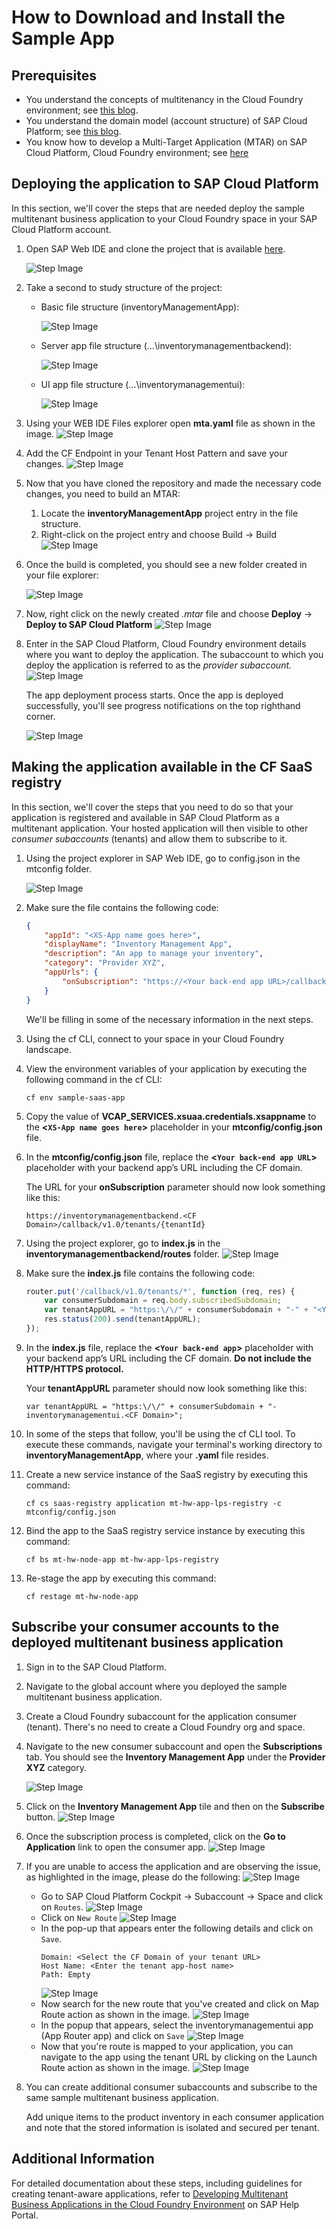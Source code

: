 # How to Download and Install the Sample App

## Prerequisites

* You understand the concepts of multitenancy in the Cloud Foundry environment; see [this blog](https://blogs.sap.com/2018/09/17/developing-multitenant-applications-on-sap-cloud-platform-cloud-foundry-environment/).
* You understand the domain model (account structure) of SAP Cloud Platform; see [this blog](https://blogs.sap.com/2018/05/24/a-step-by-step-guide-to-the-unified-sap-cloud-platform-cockpit-experience/).
* You know how to develop a Multi-Target Application (MTAR) on SAP Cloud Platform, Cloud Foundry environment; see [here](https://help.sap.com/viewer/977416d43cd74bdc958289038749100e/Latest/en-US/c6c4153d74af4df183bf5e66ff53109c.html?q=SAP%20Cloud%20Platform%20Cloud%20Foundry)

## Deploying the application to SAP Cloud Platform

In this section, we'll cover the steps that are needed deploy the sample multitenant business application to your Cloud Foundry space in your SAP Cloud Platform account.

1. Open SAP Web IDE and clone the project that is available [here](https://github.com/SAP/cloud-cf-multitenant-Inventory-management).

    ![Step Image](Readme_resources/images/image_1.png)


2. Take a second to study structure of the project:

    * Basic file structure (inventoryManagementApp):

        ![Step Image](Readme_resources/images/image_2.png)


    * Server app file structure (…\inventorymanagementbackend):

        ![Step Image](Readme_resources/images/image_3.png)


    * UI app file structure (…\inventorymanagementui):

        ![Step Image](Readme_resources/images/image_4.png)


3. Using your WEB IDE Files explorer open **mta.yaml** file as shown in the image.
        ![Step Image](Readme_resources/images/image_22.png)

4. Add the CF Endpoint in your Tenant Host Pattern and save your changes.
        ![Step Image](Readme_resources/images/image_23.png)

5. Now that you have cloned the repository and made the necessary code changes, you need to build an MTAR:

    1. Locate the **inventoryManagementApp** project entry in the file structure.
    2. Right-click on the project entry and choose Build &rarr; Build
        ![Step Image](Readme_resources/images/image_5.png)


6. Once the build is completed, you should see a new folder created in your file explorer:

    ![Step Image](Readme_resources/images/image_6.png)


7. Now, right click on the newly created *.mtar* file and choose **Deploy** &rarr; **Deploy to SAP Cloud Platform**
    ![Step Image](Readme_resources/images/image_7.png)


8. Enter in the SAP Cloud Platform, Cloud Foundry environment details where you want to deploy the application. The subaccount to which you deploy the application is referred to as the *provider subaccount.*
    ![Step Image](Readme_resources/images/image_8.png)

    The app deployment process starts. Once the app is deployed successfully, you'll see progress notifications on the top righthand corner.

    ![Step Image](Readme_resources/images/image_9.png)



## Making the application available in the CF SaaS registry

In this section, we'll cover the steps that you need to do so that your application is registered and available in SAP Cloud Platform as a multitenant application. Your hosted application will then visible to other *consumer subaccounts* (tenants) and allow them to subscribe to it.

1. Using the project explorer in SAP Web IDE, go to config.json in the mtconfig folder.

    ![Step Image](Readme_resources/images/image_10.png)


2. Make sure the file contains the following code:
    ```json
    {
        "appId": "<XS-App name goes here>",
        "displayName": "Inventory Management App",
        "description": "An app to manage your inventory",
        "category": "Provider XYZ",
        "appUrls": {
            "onSubscription": "https://<Your back-end app URL>/callback/v1.0/tenants/{tenantId}"
        }
    }
    ```
    We'll be filling in some of the necessary information in the next steps.

3.  Using the cf CLI, connect to your space in your Cloud Foundry landscape.

4.  View the environment variables of your application by executing the following command in the cf CLI:

    `cf env sample-saas-app`

5. Copy the value of **VCAP_SERVICES.xsuaa.credentials.xsappname** to the **<`XS-App name goes here`>** placeholder in your **mtconfig/config.json** file.

6.  In the **mtconfig/config.json** file, replace the **<`Your back-end app URL`>** placeholder with your backend app’s URL including the CF domain.

    The URL for your **onSubscription** parameter should now look something like this:

    `https://inventorymanagementbackend.<CF Domain>/callback/v1.0/tenants/{tenantId}`

7.  Using the project explorer, go to **index.js** in the **inventorymanagementbackend/routes** folder.
    ![Step Image](Readme_resources/images/image_11.png)


8.  Make sure the **index.js** file contains the following code:
    ```javascript
    router.put('/callback/v1.0/tenants/*', function (req, res) {
        var consumerSubdomain = req.body.subscribedSubdomain;
        var tenantAppURL = "https:\/\/" + consumerSubdomain + "-" + "<Your app-router app URL without the protocol>";
        res.status(200).send(tenantAppURL);
    });
    ```

9. In the **index.js** file, replace the **<`Your back-end app`>** placeholder with your backend app’s URL including the CF domain. **Do not include the HTTP/HTTPS protocol.**

    Your **tenantAppURL** parameter should now look something like this:

    `var tenantAppURL = "https:\/\/" + consumerSubdomain + "-inventorymanagementui.<CF Domain>";`

10. In some of the steps that follow, you'll be using the cf CLI tool. To execute these commands, navigate your terminal's working directory to **inventoryManagementApp**, where your **.yaml** file resides.

11. Create a new service instance of the SaaS registry by executing this command:

    ```
    cf cs saas-registry application mt-hw-app-lps-registry -c mtconfig/config.json
    ```

12. Bind the app to the SaaS registry service instance by executing this command:

    ```
    cf bs mt-hw-node-app mt-hw-app-lps-registry
    ```

13. Re-stage the app by executing this command:

    ```
    cf restage mt-hw-node-app
    ```

## Subscribe your consumer accounts to the deployed multitenant business application

1. Sign in to the SAP Cloud Platform.

2. Navigate to the global account where you deployed the sample multitenant business application.

3. Create a Cloud Foundry subaccount for the application consumer (tenant). There's no need to create a Cloud Foundry org and space.

4. Navigate to the new consumer subaccount and open the **Subscriptions** tab. You should see the **Inventory Management App** under the **Provider XYZ** category.

    ![Step Image](Readme_resources/images/image_12.png)


5.  Click on the **Inventory Management App** tile and then on the **Subscribe** button.
    ![Step Image](Readme_resources/images/image_13.png)


6.  Once the subscription process is completed, click on the **Go to Application** link to open the consumer app.
    ![Step Image](Readme_resources/images/image_14.png)

7.  If you are unable to access the application and are observing the issue, as highlighted in the image, please do the following:
    ![Step Image](Readme_resources/images/image_15.png)

    * Go to SAP Cloud Platform Cockpit &rarr; Subaccount &rarr; Space and click on `Routes`.
        ![Step Image](Readme_resources/images/image_16.png)
    * Click on `New Route`
        ![Step Image](Readme_resources/images/image_17.png)
    * In the pop-up that appears enter the following details and click on `Save`.
        ```
        Domain: <Select the CF Domain of your tenant URL>
        Host Name: <Enter the tenant app-host name>
        Path: Empty
        ```
        ![Step Image](Readme_resources/images/image_18.png)
    * Now search for the new route that you've created and click on Map Route action as shown in the image.
        ![Step Image](Readme_resources/images/image_19.png)
    * In the popup that appears, select the inventorymanagementui app (App Router app) and click on `Save`
        ![Step Image](Readme_resources/images/image_20.png)
    * Now that you're route is mapped to your application, you can navigate to the app using the tenant URL by clicking on the Launch Route action as shown in the image.
        ![Step Image](Readme_resources/images/image_21.png)


8. You can create additional consumer subaccounts and subscribe to the same sample multitenant business application.

   Add unique items to the product inventory in each consumer application and note that the stored information is isolated and secured per tenant.

## Additional Information
For detailed documentation about these steps, including guidelines for creating tenant-aware applications, refer to [Developing Multitenant Business Applications in the Cloud Foundry Environment](https://help.sap.com/viewer/65de2977205c403bbc107264b8eccf4b/Cloud/en-US/5e8a2b74e4f2442b8257c850ed912f48.html) on SAP Help Portal.